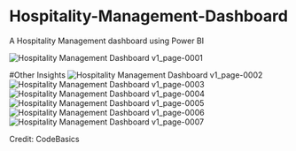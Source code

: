 # Hospitality-Management-Dashboard
A Hospitality Management dashboard using Power BI

![Hospitality Management Dashboard v1_page-0001](https://user-images.githubusercontent.com/15082614/234138378-2a602f42-1f9a-42a9-b49e-e03f91f4e7cf.jpg)

#Other Insights
![Hospitality Management Dashboard v1_page-0002](https://user-images.githubusercontent.com/15082614/234138471-6b3b6fde-2be5-4dd3-bea8-b1b56ed6c722.jpg)
![Hospitality Management Dashboard v1_page-0003](https://user-images.githubusercontent.com/15082614/234138474-00797136-aa61-4600-8207-7dbef85b0aa0.jpg)
![Hospitality Management Dashboard v1_page-0004](https://user-images.githubusercontent.com/15082614/234138476-2df7fbac-f0c6-41ee-ac73-42a46c18089b.jpg)
![Hospitality Management Dashboard v1_page-0005](https://user-images.githubusercontent.com/15082614/234138478-73a59ee2-bdca-4ecb-a809-e28adda48a05.jpg)
![Hospitality Management Dashboard v1_page-0006](https://user-images.githubusercontent.com/15082614/234138480-f0c0712d-374a-4102-ba83-67345af7827f.jpg)
![Hospitality Management Dashboard v1_page-0007](https://user-images.githubusercontent.com/15082614/234138481-f7dd3b6d-ccba-4d8e-8fc5-1dc748cd27c2.jpg)


Credit: CodeBasics
